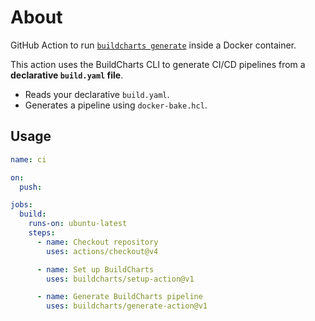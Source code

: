 # About

GitHub Action to run [`buildcharts generate`](https://github.com/eddietisma/buildcharts) inside a Docker container.

This action uses the BuildCharts CLI to generate CI/CD pipelines from a **declarative `build.yaml` file**. 

- Reads your declarative `build.yaml`.
- Generates a pipeline using `docker-bake.hcl`.

## Usage

```yaml
name: ci

on:
  push:

jobs:
  build:
    runs-on: ubuntu-latest
    steps:
      - name: Checkout repository
        uses: actions/checkout@v4

      - name: Set up BuildCharts
        uses: buildcharts/setup-action@v1

      - name: Generate BuildCharts pipeline
        uses: buildcharts/generate-action@v1
```